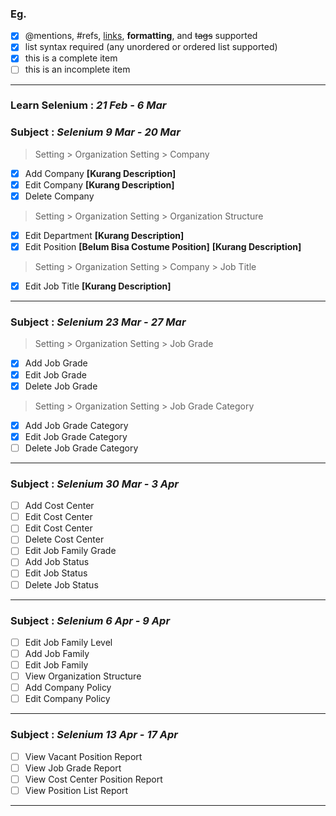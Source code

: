 ### Eg.
- [x] @mentions, #refs, [links](), **formatting**, and <del>tags</del> supported
- [x] list syntax required (any unordered or ordered list supported)
- [x] this is a complete item
- [ ] this is an incomplete item
---

### Learn Selenium       : *21 Feb - 6 Mar*

### Subject              : *Selenium 9 Mar - 20 Mar*
> Setting > Organization Setting > Company
- [x] Add Company **[Kurang Description]**
- [x] Edit Company **[Kurang Description]**
- [x] Delete Company  
> Setting > Organization Setting >  Organization Structure
- [x] Edit Department **[Kurang Description]**
- [x] Edit Position **[Belum Bisa Costume Position]** **[Kurang Description]**
> Setting > Organization Setting > Company > Job Title
- [x] Edit Job Title **[Kurang Description]**
---
	
### Subject              : *Selenium 23 Mar - 27 Mar*
> Setting > Organization Setting > Job Grade
- [x] Add Job Grade 
- [x] Edit Job Grade
- [x] Delete Job Grade 
> Setting > Organization Setting > Job Grade Category
- [x] Add Job Grade Category
- [x] Edit Job Grade Category 
- [ ] Delete Job Grade Category 
---

### Subject              :  *Selenium 30 Mar - 3 Apr*
- [ ] Add Cost Center  
- [ ] Edit Cost Center
- [ ] Edit Cost Center 
- [ ] Delete Cost Center 
- [ ] Edit Job Family Grade
- [ ] Add Job Status
- [ ] Edit Job Status
- [ ] Delete Job Status
---

### Subject              :  *Selenium 6 Apr - 9 Apr*
- [ ] Edit Job Family Level  
- [ ] Add Job Family
- [ ] Edit Job Family 
- [ ] View Organization Structure
- [ ] Add Company Policy
- [ ] Edit Company Policy
---

### Subject              :  *Selenium 13 Apr - 17 Apr*
- [ ] View Vacant Position Report   
- [ ] View Job Grade Report
- [ ] View Cost Center Position Report  
- [ ] View Position List Report
---
	
	 
	

	
	 
	 
	
	  

	
	 
	
	 
	 
	 
    
	
	 
	
	 
	
